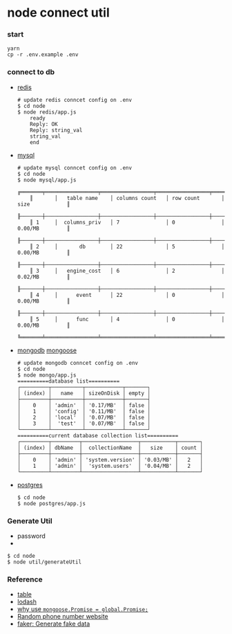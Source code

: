 # node connect util

### start

```shell
yarn
cp -r .env.example .env
```
### connect to db
+ [redis](https://www.npmjs.com/package/redis)
    ```shell
    # update redis conncet config on .env
    $ cd node
    $ node redis/app.js
        ready
        Reply: OK
        Reply: string_val
        string_val
        end
    ```
+ [mysql](https://www.npmjs.com/package/mysql)
    ```shell
    # update mysql conncet config on .env
    $ cd node
    $ node mysql/app.js
        ╔═══════╤═════════════════╤═════════════════╤═════════════════╤═════════════════╗
        ║       │   table name    │ columns count   │ row count       │ size            ║
        ╟───────┼─────────────────┼─────────────────┼─────────────────┼─────────────────╢
        ║ 1     │  columns_priv   │ 7               │ 0               │ 0.00/MB         ║
        ╟───────┼─────────────────┼─────────────────┼─────────────────┼─────────────────╢
        ║ 2     │       db        │ 22              │ 5               │ 0.00/MB         ║
        ╟───────┼─────────────────┼─────────────────┼─────────────────┼─────────────────╢
        ║ 3     │   engine_cost   │ 6               │ 2               │ 0.02/MB         ║
        ╟───────┼─────────────────┼─────────────────┼─────────────────┼─────────────────╢
        ║ 4     │      event      │ 22              │ 0               │ 0.00/MB         ║
        ╟───────┼─────────────────┼─────────────────┼─────────────────┼─────────────────╢
        ║ 5     │      func       │ 4               │ 0               │ 0.00/MB         ║
        ╚═══════╧═════════════════╧═════════════════╧═════════════════╧═════════════════╝
    ```
+ [mongodb](http://mongodb.github.io/node-mongodb-native/3.6/api/) [mongoose](https://mongoosejs.com/docs/guide.html)
    ```shell
    # update mongodb conncet config on .env
    $ cd node
    $ node mongo/app.js
    ==========database list==========
    ┌─────────┬──────────┬────────────┬───────┐
    │ (index) │   name   │ sizeOnDisk │ empty │
    ├─────────┼──────────┼────────────┼───────┤
    │    0    │ 'admin'  │ '0.17/MB'  │ false │
    │    1    │ 'config' │ '0.11/MB'  │ false │
    │    2    │ 'local'  │ '0.07/MB'  │ false │
    │    3    │  'test'  │ '0.07/MB'  │ false │
    └─────────┴──────────┴────────────┴───────┘
    ==========current database collection list==========
    ┌─────────┬─────────┬──────────────────┬───────────┬───────┐
    │ (index) │ dbName  │  collectionName  │   size    │ count │
    ├─────────┼─────────┼──────────────────┼───────────┼───────┤
    │    0    │ 'admin' │ 'system.version' │ '0.03/MB' │   2   │
    │    1    │ 'admin' │  'system.users'  │ '0.04/MB' │   2   │
    └─────────┴─────────┴──────────────────┴───────────┴───────┘
    ```
+ [postgres](https://node-postgres.com/)
    ```shell 
    $ cd node
    $ node postgres/app.js
    ```

### Generate Util

+ password
+ 
```shell
$ cd node
$ node util/generateUtil
```

### Reference

+ [table](https://www.npmjs.com/package/table)
+ [lodash](https://lodash.com/docs)
+ [why use `mongoose.Promise = global.Promise;`](https://stackoverflow.com/questions/51862570/mongoose-why-we-make-mongoose-promise-global-promise-when-setting-a-mongoo)   
+ [Random phone number website](https://fakenumber.net/phone-number/singapore)
+ [faker: Generate fake data](https://github.com/Marak/faker.js)
        